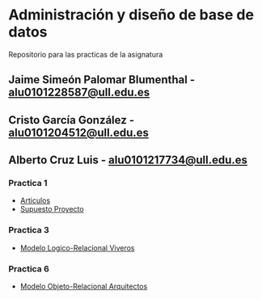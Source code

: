 # Administración y diseño de base de datos

Repositorio para las practicas de la asignatura

## Jaime Simeón Palomar Blumenthal - alu0101228587@ull.edu.es
## Cristo García González - alu0101204512@ull.edu.es
## Alberto Cruz Luis - alu0101217734@ull.edu.es 

### Practica 1
- [Articulos](Practica1/Articulos.md)
- [Supuesto Proyecto](Practica1/SupuestoProyecto.md)

### Practica 3
 - [Modelo Logico-Relacional Viveros](Practica3/Readme.md)

### Practica 6
 - [Modelo Objeto-Relacional Arquitectos](Practica-6-Modelo-Objeto-Relacional-Arquitectos/Readme.md)

